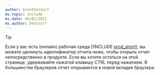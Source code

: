 ```yaml
---
author: brentholtorf
ms.topic: include
ms.date: 04/01/2021
ms.author: bholtorf
---
```


> [!TIP]
> Если у вас есть (онлайн) рабочая среда [!INCLUDE [prod_short](prod_short.md)], вы можете щелкнуть идентификатор отчета ниже, чтобы открыть отчет непосредственно в продукте. Если вы хотите остаться на этой странице, удерживайте нажатой клавишу CTRL перед нажатием. В большинстве браузеров отчет открывается в новой вкладке браузера. 